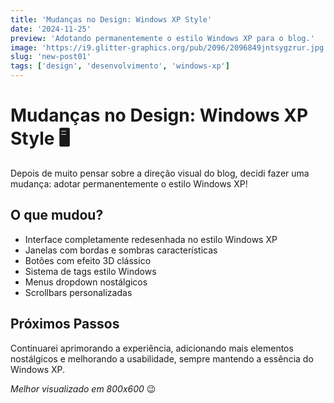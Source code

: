 ```yaml
---
title: 'Mudanças no Design: Windows XP Style'
date: '2024-11-25'
preview: 'Adotando permanentemente o estilo Windows XP para o blog.'
image: 'https://i9.glitter-graphics.org/pub/2096/2096849jntsygzrur.jpg'
slug: 'new-post01'
tags: ['design', 'desenvolvimento', 'windows-xp']
---
```


# Mudanças no Design: Windows XP Style 🖥️

Depois de muito pensar sobre a direção visual do blog, decidi fazer uma mudança: adotar permanentemente o estilo Windows XP!

## O que mudou?

- Interface completamente redesenhada no estilo Windows XP
- Janelas com bordas e sombras características
- Botões com efeito 3D clássico
- Sistema de tags estilo Windows
- Menus dropdown nostálgicos
- Scrollbars personalizadas

## Próximos Passos

Continuarei aprimorando a experiência, adicionando mais elementos nostálgicos e melhorando a usabilidade, sempre mantendo a essência do Windows XP.


*Melhor visualizado em 800x600* 😉
